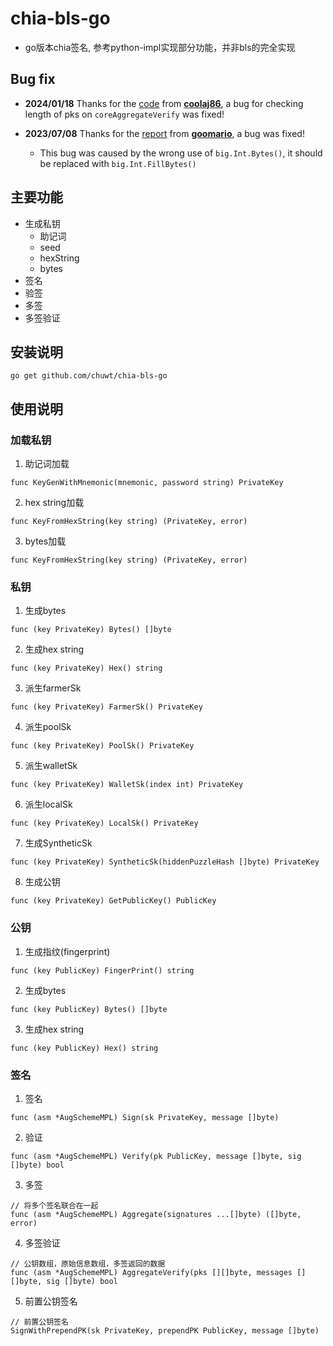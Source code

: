 # chia-bls-go
- go版本chia签名, 参考python-impl实现部分功能，并非bls的完全实现

## Bug fix
- **2024/01/18** Thanks for the [code](https://github.com/chuwt/chia-bls-go/issues/8) from [**coolaj86**](https://github.com/coolaj86),
a bug for checking length of pks on `coreAggregateVerify` was fixed!

- **2023/07/08** Thanks for the [report](https://github.com/chuwt/chia-bls-go/issues/7) from [**goomario**](https://github.com/goomario),
a bug was fixed!
  - This bug was caused by the wrong use of `big.Int.Bytes()`, it should be replaced with `big.Int.FillBytes()`

## 主要功能
- 生成私钥
  - 助记词
  - seed
  - hexString
  - bytes
- 签名
- 验签
- 多签
- 多签验证

## 安装说明
```
go get github.com/chuwt/chia-bls-go
```

## 使用说明
### 加载私钥
1. 助记词加载
```
func KeyGenWithMnemonic(mnemonic, password string) PrivateKey
```
2. hex string加载
```
func KeyFromHexString(key string) (PrivateKey, error)
```
3. bytes加载
```
func KeyFromHexString(key string) (PrivateKey, error)
```
### 私钥
1. 生成bytes
```
func (key PrivateKey) Bytes() []byte
```
2. 生成hex string
```
func (key PrivateKey) Hex() string
```
3. 派生farmerSk
```
func (key PrivateKey) FarmerSk() PrivateKey
```
4. 派生poolSk
```
func (key PrivateKey) PoolSk() PrivateKey 
```
5. 派生walletSk
```
func (key PrivateKey) WalletSk(index int) PrivateKey
```
6. 派生localSk
```
func (key PrivateKey) LocalSk() PrivateKey
```
7. 生成SyntheticSk
```
func (key PrivateKey) SyntheticSk(hiddenPuzzleHash []byte) PrivateKey
```
8. 生成公钥
```
func (key PrivateKey) GetPublicKey() PublicKey
```

### 公钥
1. 生成指纹(fingerprint)
```
func (key PublicKey) FingerPrint() string
```
2. 生成bytes
```
func (key PublicKey) Bytes() []byte
```
3. 生成hex string
```
func (key PublicKey) Hex() string
```

### 签名
1. 签名
```
func (asm *AugSchemeMPL) Sign(sk PrivateKey, message []byte)
```
2. 验证
```
func (asm *AugSchemeMPL) Verify(pk PublicKey, message []byte, sig []byte) bool
```
3. 多签
```
// 将多个签名联合在一起
func (asm *AugSchemeMPL) Aggregate(signatures ...[]byte) ([]byte, error)
```
4. 多签验证
```
// 公钥数组，原始信息数组，多签返回的数据
func (asm *AugSchemeMPL) AggregateVerify(pks [][]byte, messages [][]byte, sig []byte) bool
```
5. 前置公钥签名
```
// 前置公钥签名
SignWithPrependPK(sk PrivateKey, prependPK PublicKey, message []byte)
```
